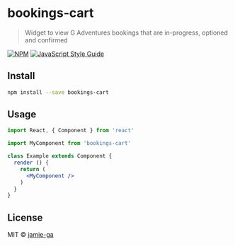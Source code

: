 # bookings-cart

> Widget to view G Adventures bookings that are in-progress, optioned and confirmed

[![NPM](https://img.shields.io/npm/v/bookings-cart.svg)](https://www.npmjs.com/package/bookings-cart) [![JavaScript Style Guide](https://img.shields.io/badge/code_style-standard-brightgreen.svg)](https://standardjs.com)

## Install

```bash
npm install --save bookings-cart
```

## Usage

```jsx
import React, { Component } from 'react'

import MyComponent from 'bookings-cart'

class Example extends Component {
  render () {
    return (
      <MyComponent />
    )
  }
}
```

## License

MIT © [jamie-ga](https://github.com/jamie-ga)
